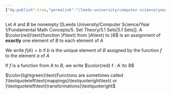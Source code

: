 ```yaml
---
{"dg-publish":true,"permalink":"/leeds-university/computer-science/year-1/fundamental-math-concepts/5-set-theory/definitions/definition-5-26-function/","tags":["Definition"]}
---
```


Let $A$ and $B$ be nonempty [[Leeds University/Computer Science/Year 1/Fundamental Math Concepts/5. Set Theory/5.1 Sets\|5.1 Sets]]. A $\color{red}\text{function }f\text{ from }A\text{ to }B$ is an assignment of **exactly** one element of $B$ to each element of $A$

We write $f(A)=b$ if $b$ is the unique element of $B$ assigned by the function $f$ to the element $a$ of $A$

If $f$ is a function from $A$ to $B$, we write $\color{red} f : A \to B$

$\color{lightgreen}\text{Functions are sometimes called }\textquoteleft\text{mappings}\textquoteright\text{ or }\textquoteleft\text{transformations}\textquoteright$
